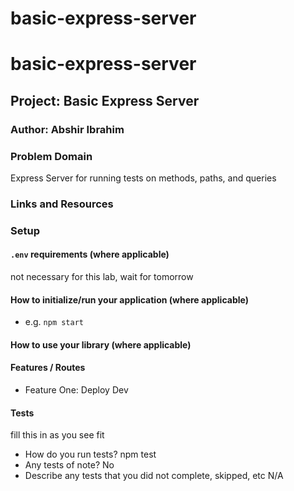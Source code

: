 # basic-express-server

# basic-express-server

## Project: Basic Express Server

### Author: Abshir Ibrahim

### Problem Domain

Express Server for running tests on methods, paths, and queries

### Links and Resources



### Setup

#### `.env` requirements (where applicable)

not necessary for this lab, wait for tomorrow

#### How to initialize/run your application (where applicable)

- e.g. `npm start`

#### How to use your library (where applicable)

#### Features / Routes

- Feature One: Deploy Dev

#### Tests

fill this in as you see fit
- How do you run tests?
npm test
- Any tests of note?
No
- Describe any tests that you did not complete, skipped, etc
N/A


